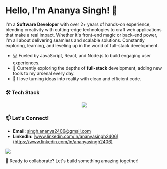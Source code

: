 # Hello, I'm Ananya Singh! 👋

I'm a **Software Developer** with over 2+ years of hands-on experience, blending creativity with cutting-edge technologies to craft web applications that make a real impact. Whether it's front-end magic or back-end power, I'm all about delivering seamless and scalable solutions. Constantly exploring, learning, and leveling up in the world of full-stack development.

- 💻 Fueled by JavaScript, React, and Node.js to build engaging user experiences.
- 🌱 Currently exploring the depths of **full-stack** development, adding new tools to my arsenal every day.
- 🚀 I love turning ideas into reality with clean and efficient code.

### 🛠️ Tech Stack
<p align="center">
  <img src="https://skillicons.dev/icons?i=html,css,scss,tailwind,js,ts,react,next,redux,vite,webpack,babel,nodejs,express,mongodb,mysql,git,github,vercel,azure,jest,npm,postman,cpp,bootstrap,vscode" />
</p>

### 📫 Let's Connect!
- **Email**: [singh.ananya2406@gmail.com](mailto:singh.ananya2406@gmail.com)
- **LinkedIn**: [www.linkedin.com/in/ananyasingh2406](https://www.linkedin.com/in/ananyasingh2406)

[![](https://visitcount.itsvg.in/api?id=annnanya&icon=5&color=6)](https://visitcount.itsvg.in)

🔗 Ready to collaborate? Let's build something amazing together!
